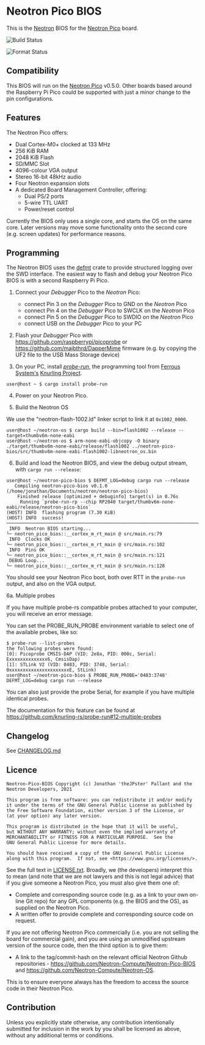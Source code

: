 # Neotron Pico BIOS

This is the [Neotron](https://github.com/neotron-compute) BIOS for the [Neotron
Pico] board.

[Neotron Pico]: (https://github.com/neotron-compute/neotron-pico)

![Build Status](https://github.com/neotron-compute/neotron-pico-bios/workflows/Build/badge.svg "Github Action Build Status")

![Format Status](https://github.com/neotron-compute/neotron-pico-bios/workflows/Format/badge.svg "Github Action Format Check Status")

## Compatibility

This BIOS will run on the [Neotron Pico] v0.5.0. Other boards based around the
Raspberry Pi Pico could be supported with just a minor change to the pin
configurations.

## Features

The Neotron Pico offers:

* Dual Cortex-M0+ clocked at 133 MHz
* 256 KiB RAM
* 2048 KiB Flash
* SD/MMC Slot
* 4096-colour VGA output
* Stereo 16-bit 48kHz audio
* Four Neotron expansion slots
* A dedicated Board Management Controller, offering:
  * Dual PS/2 ports
  * 5-wire TTL UART
  * Power/reset control

Currently the BIOS only uses a single core, and starts the OS on the same core.
Later versions may move some functionality onto the second core (e.g. screen
updates) for performance reasons.

## Programming

The Neotron BIOS uses the [defmt](https://crates.io/crates/defmt) crate to provide structured logging over the SWD interface. The easiest way to flash and debug your Neotron Pico BIOS is with a second Raspberry Pi Pico.

1. Connect your *Debugger* Pico to the *Neotron* Pico:
    * connect Pin 3 on the *Debugger* Pico to GND on the *Neotron* Pico
    * connect Pin 4 on the *Debugger* Pico to SWCLK on the *Neotron* Pico
    * connect Pin 5 on the *Debugger* Pico to SWDIO on the *Neotron* Pico
    * connect USB on the *Debugger* Pico to your PC

2. Flash your *Debugger* Pico with https://github.com/raspberrypi/picoprobe or https://github.com/majbthrd/DapperMime firmware (e.g. by copying the UF2 file to the USB Mass Storage device)

3. On your PC, install [*probe-run*](https://github.com/knurling-rs/probe-run), the programming tool from [Ferrous System's](https://www.ferrous-systems.com) [Knurling Project](https://github.com/knurling).

```console
user@host ~ $ cargo install probe-run
```

4. Power on your Neotron Pico.

5. Build the Neotron OS

We use the "neotron-flash-1002.ld" linker script to link it at `0x1002_0000`.

```console
user@host ~/neotron-os $ cargo build --bin=flash1002 --release --target=thumbv6m-none-eabi
user@host ~/neotron-os $ arm-none-eabi-objcopy -O binary ./target/thumbv6m-none-eabi/release/flash1002 ../neotron-pico-bios/src/thumbv6m-none-eabi-flash1002-libneotron_os.bin
```

6. Build and load the Neotron BIOS, and view the debug output stream, with `cargo run --release`:

```console
user@host ~/neotron-pico-bios $ DEFMT_LOG=debug cargo run --release
   Compiling neotron-pico-bios v0.1.0 (/home/jonathan/Documents/neotron/neotron-pico-bios)
    Finished release [optimized + debuginfo] target(s) in 0.76s
     Running `probe-run-rp --chip RP2040 target/thumbv6m-none-eabi/release/neotron-pico-bios`
(HOST) INFO  flashing program (7.30 KiB)
(HOST) INFO  success!
────────────────────────────────────────────────────────────────────────────────
 INFO  Neotron BIOS starting...
└─ neotron_pico_bios::__cortex_m_rt_main @ src/main.rs:79
 INFO  Clocks OK
└─ neotron_pico_bios::__cortex_m_rt_main @ src/main.rs:102
 INFO  Pins OK
└─ neotron_pico_bios::__cortex_m_rt_main @ src/main.rs:121
 DEBUG Loop...
└─ neotron_pico_bios::__cortex_m_rt_main @ src/main.rs:128
``` 

You should see your Neotron Pico boot, both over RTT in the `probe-run` output, and also on the VGA output.

6a. Multiple probes

If you have multiple probe-rs compatible probes attached to your computer,
you will receive an error message.

You can set the PROBE_RUN_PROBE environment variable to select one of the 
available probes, like so:

```console
$ probe-run --list-probes
the following probes were found:
[0]: Picoprobe CMSIS-DAP (VID: 2e8a, PID: 000c, Serial: Exxxxxxxxxxxxxx6, CmsisDap)
[1]: STLink V2 (VID: 0483, PID: 3748, Serial: 0xxxxxxxxxxxxxxxxxxxxxxE, StLink)
user@host ~/neotron-pico-bios $ PROBE_RUN_PROBE='0483:3748' DEFMT_LOG=debug cargo run --release
```

You can also just provide the probe Serial, for example if you have multiple 
identical probes.

The documentation for this feature can be found at 
<https://github.com/knurling-rs/probe-run#12-multiple-probes>

## Changelog

See [CHANGELOG.md](./CHANGELOG.md)

## Licence

    Neotron-Pico-BIOS Copyright (c) Jonathan 'theJPster' Pallant and the Neotron Developers, 2021

    This program is free software: you can redistribute it and/or modify
    it under the terms of the GNU General Public License as published by
    the Free Software Foundation, either version 3 of the License, or
    (at your option) any later version.

    This program is distributed in the hope that it will be useful,
    but WITHOUT ANY WARRANTY; without even the implied warranty of
    MERCHANTABILITY or FITNESS FOR A PARTICULAR PURPOSE.  See the
    GNU General Public License for more details.

    You should have received a copy of the GNU General Public License
    along with this program.  If not, see <https://www.gnu.org/licenses/>.

See the full text in [LICENSE.txt](./LICENSE.txt). Broadly, we (the developers)
interpret this to mean (and note that we are not lawyers and this is not
legal advice) that if you give someone a Neotron Pico, you must also give them
one of:

* Complete and corresponding source code (e.g. as a link to your own on-line
  Git repo) for any GPL components (e.g. the BIOS and the OS), as supplied on
  the Neotron Pico.
* A written offer to provide complete and corresponding source code on
  request.

If you are not offering Neotron Pico commercially (i.e. you are not selling
the board for commercial gain), and you are using an unmodified upstream
version of the source code, then the third option is to give them:

* A link to the tag/commit-hash on the relevant official Neotron Github
  repositories - https://github.com/Neotron-Compute/Neotron-Pico-BIOS and
  https://github.com/Neotron-Compute/Neotron-OS.

This is to ensure everyone always has the freedom to access the source code in
their Neotron Pico.

## Contribution

Unless you explicitly state otherwise, any contribution intentionally
submitted for inclusion in the work by you shall be licensed as above,
without any additional terms or conditions.

